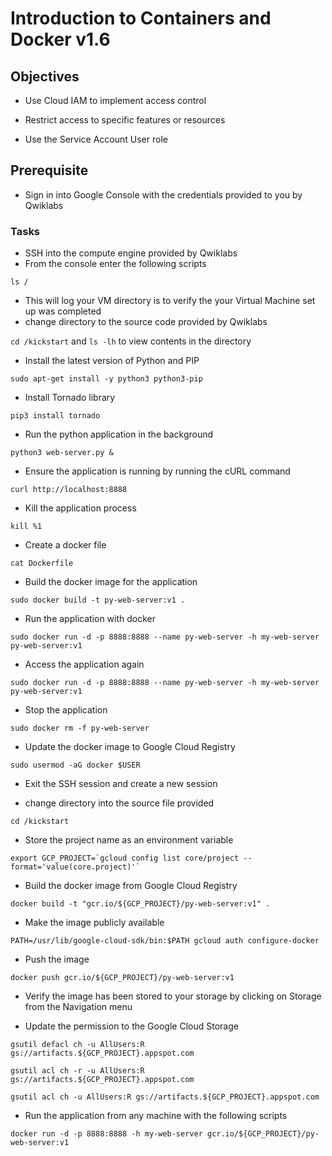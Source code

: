 # Introduction to Containers and Docker v1.6

## Objectives
 - Use Cloud IAM to implement access control

 - Restrict access to specific features or resources

 - Use the Service Account User role

## Prerequisite
 - Sign in into Google Console with the credentials provided to you by Qwiklabs

### Tasks
 - SSH into the compute engine provided by Qwiklabs
 - From the console enter the following scripts

 `ls /`

 - This will log your VM directory is to verify the your Virtual Machine set up was completed
 - change directory to the source code provided by Qwiklabs

 `cd /kickstart` and `ls -lh` to view contents in the directory

 - Install the latest version of Python and PIP

 `sudo apt-get install -y python3 python3-pip`

 - Install Tornado library

 `pip3 install tornado`

 - Run the python application in the background
 
 `python3 web-server.py &`

 - Ensure the application is running by running the cURL command

 `curl http://localhost:8888`
 
 - Kill the application process 

 `kill %1`

 - Create a docker file

 `cat Dockerfile`

 - Build the docker image for the application

 `sudo docker build -t py-web-server:v1 .`

 - Run the application with docker 
 
 `sudo docker run -d -p 8888:8888 --name py-web-server -h my-web-server py-web-server:v1`

 - Access the application again

 `sudo docker run -d -p 8888:8888 --name py-web-server -h my-web-server py-web-server:v1`

 - Stop the application

 `sudo docker rm -f py-web-server`
 
 - Update the docker image to Google Cloud Registry

 `sudo usermod -aG docker $USER`

 - Exit the SSH session and create a new session

 - change directory into the source file provided

 `cd /kickstart`

 - Store the project name as an environment variable

 ``` export GCP_PROJECT=`gcloud config list core/project --format='value(core.project)'` ```

 - Build the docker image from Google Cloud Registry

 `docker build -t "gcr.io/${GCP_PROJECT}/py-web-server:v1" .`

 - Make the image publicly available

 `PATH=/usr/lib/google-cloud-sdk/bin:$PATH
gcloud auth configure-docker`

 - Push the image 

 `docker push gcr.io/${GCP_PROJECT}/py-web-server:v1`

 -  Verify the image has been stored to your storage by clicking on Storage from the Navigation menu

 - Update the permission to the Google Cloud Storage

 `gsutil defacl ch -u AllUsers:R gs://artifacts.${GCP_PROJECT}.appspot.com`

 `gsutil acl ch -r -u AllUsers:R gs://artifacts.${GCP_PROJECT}.appspot.com`

 `gsutil acl ch -u AllUsers:R gs://artifacts.${GCP_PROJECT}.appspot.com`

 - Run the application from any machine with the following scripts

 `docker run -d -p 8888:8888 -h my-web-server gcr.io/${GCP_PROJECT}/py-web-server:v1`
